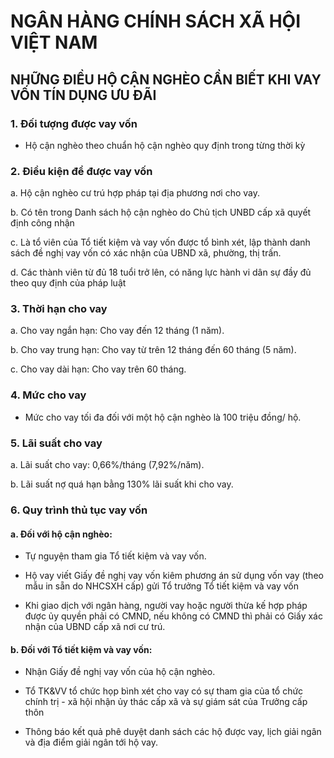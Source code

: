 # NGÂN HÀNG CHÍNH SÁCH XÃ HỘI VIỆT NAM

## NHỮNG ĐIỀU HỘ CẬN NGHÈO CẦN BIẾT KHI VAY VỐN TÍN DỤNG ƯU ĐÃI


### 1. Đối tượng được vay vốn

- Hộ cận nghèo theo chuẩn hộ cận nghèo quy định trong từng thời kỳ


### 2. Điều kiện để được vay vốn

a. Hộ cận nghèo cư trú hợp pháp tại địa phương nơi cho vay.

b. Có tên trong Danh sách hộ cận nghèo do Chủ tịch UNBD cấp xã quyết định công nhận

c. Là tổ viên của Tổ tiết kiệm và vay vốn được tổ bình xét, lập thành danh sách đề nghị vay vốn có xác nhận của UBND xã, phường, thị trấn.

d. Các thành viên từ đủ 18 tuổi trở lên, có năng lực hành vi dân sự đầy đủ theo quy định của pháp luật


### 3. Thời hạn cho vay

a. Cho vay ngắn hạn: Cho vay đến 12 tháng (1 năm).

b. Cho vay trung hạn: Cho vay từ trên 12 tháng đến 60 tháng (5 năm).

c. Cho vay dài hạn: Cho vay trên 60 tháng.


### 4. Mức cho vay

- Mức cho vay tối đa đối với một hộ cận nghèo là 100 triệu đồng/ hộ.


### 5. Lãi suất cho vay

a. Lãi suất cho vay: 0,66%/tháng (7,92%/năm).

b. Lãi suất nợ quá hạn bằng 130% lãi suất khi cho vay.


### 6. Quy trình thủ tục vay vốn

#### a. Đối với hộ cận nghèo:

- Tự nguyện tham gia Tổ tiết kiệm và vay vốn.

- Hộ vay viết Giấy đề nghị vay vốn kiêm phương án sử dụng vốn vay (theo mẫu in sẵn do NHCSXH cấp) gửi Tổ trưởng Tổ tiết kiệm và vay vốn

- Khi giao dịch với ngân hàng, người vay hoặc người thừa kế hợp pháp được ủy quyền phải có CMND, nếu không có CMND thì phải có Giấy xác nhận của UBND cấp xã nơi cư trú.

#### b. Đối với Tổ tiết kiệm và vay vốn:

- Nhận Giấy đề nghị vay vốn của hộ cận nghèo.

- Tổ TK&VV tổ chức họp bình xét cho vay có sự tham gia của tổ chức chính trị - xã hội nhận ủy thác cấp xã và sự giám sát của Trưởng cấp thôn

- Thông báo kết quả phê duyệt danh sách các hộ được vay, lịch giải ngân và địa điểm giải ngân tới hộ vay.
